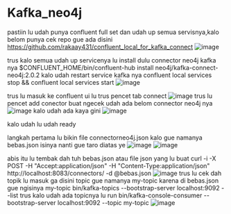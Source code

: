 # Kafka_neo4j

pastiin lu udah punya confluent full set dan udah up semua servisnya,kalo belom punya cek repo gue ada disini https://github.com/rakaay431/confluent_local_for_kafka_connect
![image](https://user-images.githubusercontent.com/77326619/159466518-1705cbce-d65a-419d-8035-df975d32d9a1.png)

trus kalo semua udah up servicenya lu install dulu connector neo4j kafka nya
$CONFLUENT_HOME/bin/confluent-hub install  neo4j/kafka-connect-neo4j:2.0.2
kalo udah restart service kafka nya
confluent local services stop && confluent local services start
![image](https://user-images.githubusercontent.com/77326619/159467837-b023401e-7ccb-431a-8341-4b49d0583a5d.png)

trus lu masuk ke confluent ui lu trus pencet tab connect
![image](https://user-images.githubusercontent.com/77326619/159468084-92eefb26-49f8-423f-872c-bde88685e5da.png)
trus lu pencet add conector buat ngecek udah ada belom connector neo4j nya
![image](https://user-images.githubusercontent.com/77326619/159468285-4f086a8f-518e-4de2-8891-bf01cd20fb1a.png)
kalo udah ada kaya gini
![image](https://user-images.githubusercontent.com/77326619/159468372-41c29a45-1742-4417-88e2-030121c47cc1.png)



kalo udah lu udah ready 




langkah pertama lu bikin file connectorneo4j.json kalo gue namanya bebas.json
isinya nanti gue taro diatas ye
![image](https://user-images.githubusercontent.com/77326619/159466809-57f0c0ac-f689-4c74-81e9-0341f4b13f3d.png)
![image](https://user-images.githubusercontent.com/77326619/159466871-7cfc4bfe-fc84-47d8-ad7b-f6ee16565bfe.png)

abis itu lu tembak dah tuh bebas.json atau file json yang lu buat
curl -i -X POST -H "Accept:application/json" -H  "Content-Type:application/json" http://localhost:8083/connectors/ -d @bebas.json
![image](https://user-images.githubusercontent.com/77326619/159467094-d259d4e8-22b6-4d95-a892-195cd4b0f27b.png)
trus lu cek dah topik lu masuk ga 
disini topic gue namanya my-topic karena di bebas.json gue ngisinya my-topic
bin/kafka-topics --bootstrap-server localhost:9092 --list
trus kalo udah ada topicnya lu run
bin/kafka-console-consumer --bootstrap-server localhost:9092 --topic my-topic
![image](https://user-images.githubusercontent.com/77326619/159467500-2ce5b023-9176-4988-9d1e-01ddbf51e4cf.png)




